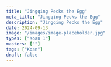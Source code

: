 ```yaml
---
title: "Jingqing Pecks the Egg"
meta_title: "Jingqing Pecks the Egg"
description: "Jingqing Pecks the Egg"
date: 2024-09-13
image: "/images/image-placeholder.jpg"
types: ["Koan 1"]
masters: [""]
tags: ["Koan"]
draft: false
---
```


